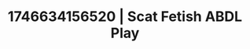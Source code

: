 ---
categories:
- ASMR tingles
- Artistic control
- AI-generated
- Subtle kink
- Cyberpunk intimacy
- ASMR
- Caressing curves
- Cosplay
image: /assets/images/1746634156520.jpg
layout: post
seo:
  description: Featured content with artistic ABDL Play, Scat Fetish. HD images available.
  keywords: ABDL Play, Scat Fetish
  og_image: /assets/images/1746634156520.jpg
  schema_type: VisualArtwork
tags:
- ABDL Play
- Scat Fetish
- '#1746634156520'
title: 1746634156520 | Scat Fetish ABDL Play
---